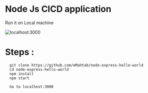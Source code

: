 # Node Js CICD application
Run it on Local machine

![localhost:3000](/public/images/localhost_3000.png?raw=true "Node & Express")

# Steps :
```
  git clone https://github.com/eMahtab/node-express-hello-world
  cd node-express-hello-world
  npm install
  npm start

  Go to localhost:3000

```  
